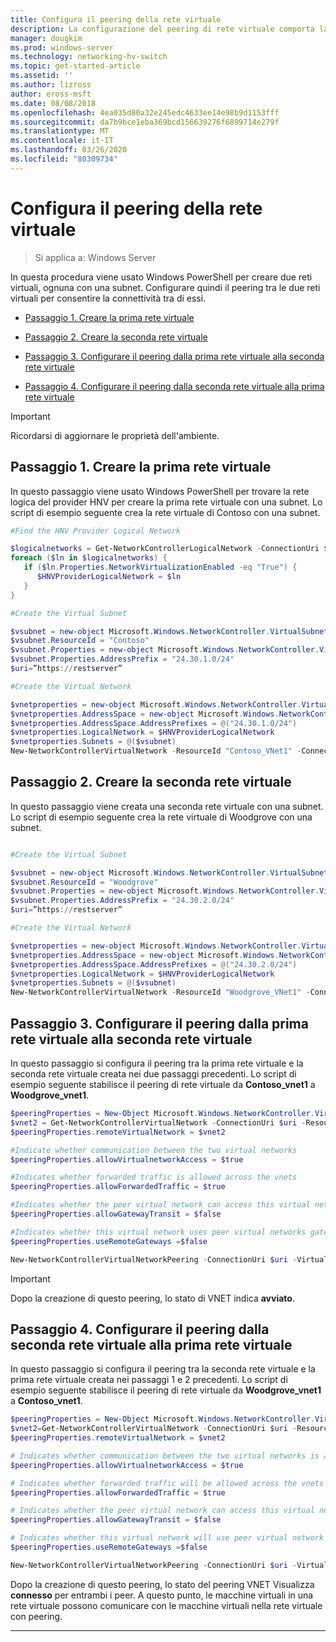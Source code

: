 ```yaml
---
title: Configura il peering della rete virtuale
description: La configurazione del peering di rete virtuale comporta la creazione di due reti virtuali con peering.
manager: dougkim
ms.prod: windows-server
ms.technology: networking-hv-switch
ms.topic: get-started-article
ms.assetid: ''
ms.author: lizross
author: eross-msft
ms.date: 08/08/2018
ms.openlocfilehash: 4ea035d80a32e245edc4633ee14e98b9d1153fff
ms.sourcegitcommit: da7b9bce1eba369bcd156639276f6899714e279f
ms.translationtype: MT
ms.contentlocale: it-IT
ms.lasthandoff: 03/26/2020
ms.locfileid: "80309734"
---
```

# <a name="configure-virtual-network-peering"></a>Configura il peering della rete virtuale

>Si applica a: Windows Server

In questa procedura viene usato Windows PowerShell per creare due reti virtuali, ognuna con una subnet. Configurare quindi il peering tra le due reti virtuali per consentire la connettività tra di essi.

- [Passaggio 1. Creare la prima rete virtuale](#step-1-create-the-first-virtual-network)

- [Passaggio 2. Creare la seconda rete virtuale](#step-2-create-the-second-virtual-network)

- [Passaggio 3. Configurare il peering dalla prima rete virtuale alla seconda rete virtuale](#step-3-configure-peering-from-the-first-virtual-network-to-the-second-virtual-network)

- [Passaggio 4. Configurare il peering dalla seconda rete virtuale alla prima rete virtuale](#step-4-configure-peering-from-the-second-virtual-network-to-the-first-virtual-network)


>[!IMPORTANT]
>Ricordarsi di aggiornare le proprietà dell'ambiente.

## <a name="step-1-create-the-first-virtual-network"></a>Passaggio 1. Creare la prima rete virtuale

In questo passaggio viene usato Windows PowerShell per trovare la rete logica del provider HNV per creare la prima rete virtuale con una subnet. Lo script di esempio seguente crea la rete virtuale di Contoso con una subnet.

``` PowerShell
#Find the HNV Provider Logical Network  

$logicalnetworks = Get-NetworkControllerLogicalNetwork -ConnectionUri $uri  
foreach ($ln in $logicalnetworks) {  
   if ($ln.Properties.NetworkVirtualizationEnabled -eq "True") {  
      $HNVProviderLogicalNetwork = $ln  
   }  
}   

#Create the Virtual Subnet  

$vsubnet = new-object Microsoft.Windows.NetworkController.VirtualSubnet  
$vsubnet.ResourceId = "Contoso"  
$vsubnet.Properties = new-object Microsoft.Windows.NetworkController.VirtualSubnetProperties  
$vsubnet.Properties.AddressPrefix = "24.30.1.0/24"
$uri=”https://restserver”  

#Create the Virtual Network  

$vnetproperties = new-object Microsoft.Windows.NetworkController.VirtualNetworkProperties  
$vnetproperties.AddressSpace = new-object Microsoft.Windows.NetworkController.AddressSpace  
$vnetproperties.AddressSpace.AddressPrefixes = @("24.30.1.0/24")  
$vnetproperties.LogicalNetwork = $HNVProviderLogicalNetwork  
$vnetproperties.Subnets = @($vsubnet)  
New-NetworkControllerVirtualNetwork -ResourceId "Contoso_VNet1" -ConnectionUri $uri -Properties $vnetproperties
```

## <a name="step-2-create-the-second-virtual-network"></a>Passaggio 2. Creare la seconda rete virtuale

In questo passaggio viene creata una seconda rete virtuale con una subnet. Lo script di esempio seguente crea la rete virtuale di Woodgrove con una subnet.

``` PowerShell

#Create the Virtual Subnet  

$vsubnet = new-object Microsoft.Windows.NetworkController.VirtualSubnet  
$vsubnet.ResourceId = "Woodgrove"  
$vsubnet.Properties = new-object Microsoft.Windows.NetworkController.VirtualSubnetProperties  
$vsubnet.Properties.AddressPrefix = "24.30.2.0/24"  
$uri=”https://restserver”

#Create the Virtual Network  

$vnetproperties = new-object Microsoft.Windows.NetworkController.VirtualNetworkProperties  
$vnetproperties.AddressSpace = new-object Microsoft.Windows.NetworkController.AddressSpace  
$vnetproperties.AddressSpace.AddressPrefixes = @("24.30.2.0/24")  
$vnetproperties.LogicalNetwork = $HNVProviderLogicalNetwork  
$vnetproperties.Subnets = @($vsubnet)  
New-NetworkControllerVirtualNetwork -ResourceId "Woodgrove_VNet1" -ConnectionUri $uri -Properties $vnetproperties
```

## <a name="step-3-configure-peering-from-the-first-virtual-network-to-the-second-virtual-network"></a>Passaggio 3. Configurare il peering dalla prima rete virtuale alla seconda rete virtuale

In questo passaggio si configura il peering tra la prima rete virtuale e la seconda rete virtuale creata nei due passaggi precedenti. Lo script di esempio seguente stabilisce il peering di rete virtuale da **Contoso_vnet1** a **Woodgrove_vnet1**.

```PowerShell
$peeringProperties = New-Object Microsoft.Windows.NetworkController.VirtualNetworkPeeringProperties
$vnet2 = Get-NetworkControllerVirtualNetwork -ConnectionUri $uri -ResourceId "Woodgrove_VNet1"
$peeringProperties.remoteVirtualNetwork = $vnet2

#Indicate whether communication between the two virtual networks
$peeringProperties.allowVirtualnetworkAccess = $true

#Indicates whether forwarded traffic is allowed across the vnets
$peeringProperties.allowForwardedTraffic = $true

#Indicates whether the peer virtual network can access this virtual networks gateway
$peeringProperties.allowGatewayTransit = $false

#Indicates whether this virtual network uses peer virtual networks gateway
$peeringProperties.useRemoteGateways =$false

New-NetworkControllerVirtualNetworkPeering -ConnectionUri $uri -VirtualNetworkId “Contoso_vnet1” -ResourceId “ContosotoWoodgrove” -Properties $peeringProperties

```

>[!IMPORTANT]
>Dopo la creazione di questo peering, lo stato di VNET indica **avviato**.

## <a name="step-4-configure-peering-from-the-second-virtual-network-to-the-first-virtual-network"></a>Passaggio 4. Configurare il peering dalla seconda rete virtuale alla prima rete virtuale

In questo passaggio si configura il peering tra la seconda rete virtuale e la prima rete virtuale creata nei passaggi 1 e 2 precedenti. Lo script di esempio seguente stabilisce il peering di rete virtuale da **Woodgrove_vnet1** a **Contoso_vnet1**.

```PowerShell
$peeringProperties = New-Object Microsoft.Windows.NetworkController.VirtualNetworkPeeringProperties 
$vnet2=Get-NetworkControllerVirtualNetwork -ConnectionUri $uri -ResourceId "Contoso_VNet1"
$peeringProperties.remoteVirtualNetwork = $vnet2 

# Indicates whether communication between the two virtual networks is allowed 
$peeringProperties.allowVirtualnetworkAccess = $true 

# Indicates whether forwarded traffic will be allowed across the vnets
$peeringProperties.allowForwardedTraffic = $true 

# Indicates whether the peer virtual network can access this virtual network's gateway
$peeringProperties.allowGatewayTransit = $false 

# Indicates whether this virtual network will use peer virtual network's gateway
$peeringProperties.useRemoteGateways =$false 

New-NetworkControllerVirtualNetworkPeering -ConnectionUri $uri -VirtualNetworkId “Woodgrove_vnet1” -ResourceId “WoodgrovetoContoso” -Properties $peeringProperties 

```

Dopo la creazione di questo peering, lo stato del peering VNET Visualizza **connesso** per entrambi i peer. A questo punto, le macchine virtuali in una rete virtuale possono comunicare con le macchine virtuali nella rete virtuale con peering.

---